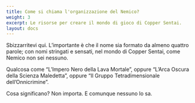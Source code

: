 ```yaml
---
title: Come si chiama l'organizzazione del Nemico?
weight: 3
excerpt: Le risorse per creare il mondo di gioco di Copper Sentai.
layout: docs
---
```

Sbizzarritevi qui. L’importante è che il nome sia formato da almeno quattro parole; con nomi stringati e sensati, nel mondo di Copper Sentai, come Nemico non sei nessuno.


Qualcosa come “L’Impero Nero della Lava Mortale”, oppure “L’Arca Oscura della Scienza Maledetta”, oppure “Il Gruppo Tetradimensionale dell’Onnicrimine”. 

Cosa significano? Non importa. E comunque nessuno lo sa.
